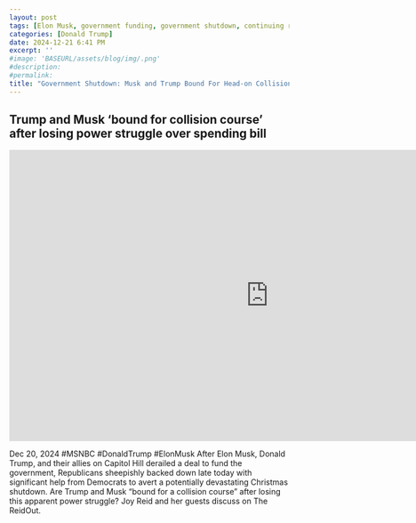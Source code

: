 ```yaml
---
layout: post
tags: [Elon Musk, government funding, government shutdown, continuing resolution, debt ceiling, Trump government disfunction, unelected governance, stopgap agreement, politics, MSNBC]
categories: [Donald Trump]
date: 2024-12-21 6:41 PM
excerpt: ''
#image: 'BASEURL/assets/blog/img/.png'
#description:
#permalink:
title: "Government Shutdown: Musk and Trump Bound For Head-on Collision Over Control Of Power"
---
```



## Trump and Musk ‘bound for collision course’ after losing power struggle over spending bill

<iframe width="932" height="524" src="https://www.youtube.com/embed/ngrOAF76bXg" title="Trump and Musk ‘bound for collision course’ after losing power struggle over spending bill" frameborder="0" allow="accelerometer; autoplay; clipboard-write; encrypted-media; gyroscope; picture-in-picture; web-share" referrerpolicy="strict-origin-when-cross-origin" allowfullscreen></iframe>

Dec 20, 2024  #MSNBC #DonaldTrump #ElonMusk
After Elon Musk, Donald Trump, and their allies on Capitol Hill derailed a deal to fund the government, Republicans sheepishly backed down late today with significant help from Democrats to avert a potentially devastating Christmas shutdown. Are Trump and Musk “bound for a collision course” after losing this apparent power struggle? Joy Reid and her guests discuss on The ReidOut.
